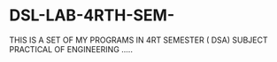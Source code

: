 # DSL-LAB-4RTH-SEM-
THIS IS A SET OF MY PROGRAMS IN 4RT SEMESTER ( DSA) SUBJECT  PRACTICAL OF ENGINEERING .....

